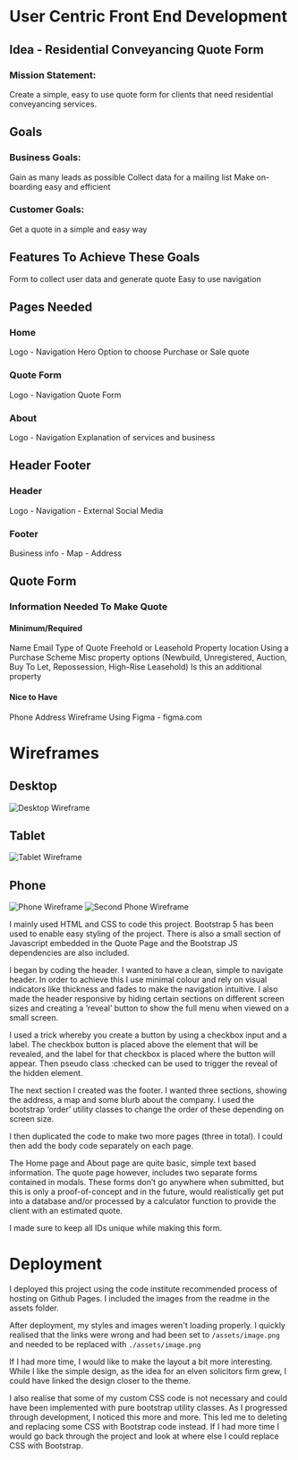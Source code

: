 # User Centric Front End Development

## Idea - Residential Conveyancing Quote Form

### Mission Statement:

Create a simple, easy to use quote form for clients that need residential conveyancing services.

## Goals

### Business Goals:

Gain as many leads as possible
Collect data for a mailing list
Make on-boarding easy and efficient

### Customer Goals:

Get a quote in a simple and easy way

## Features To Achieve These Goals

Form to collect user data and generate quote
Easy to use navigation

## Pages Needed

### Home

Logo - Navigation
Hero
Option to choose Purchase or Sale quote

### Quote Form

Logo - Navigation
Quote Form

### About

Logo - Navigation
Explanation of services and business

## Header Footer

### Header

Logo - Navigation - External Social Media

### Footer

Business info - Map - Address

## Quote Form

### Information Needed To Make Quote

#### Minimum/Required

Name
Email
Type of Quote
Freehold or Leasehold
Property location
Using a Purchase Scheme
Misc property options (Newbuild, Unregistered, Auction, Buy To Let, Repossession, High-Rise Leasehold)
Is this an additional property

#### Nice to Have

Phone
Address
Wireframe
Using Figma - figma.com

# Wireframes

## Desktop

![Desktop Wireframe](/assets/images/desktop.png)

## Tablet

![Tablet Wireframe](/assets/images/tablet.png)

## Phone

![Phone Wireframe](/assets/images/phone1.png)
![Second Phone Wireframe](/assets/images/phone2.png)

I mainly used HTML and CSS to code this project. Bootstrap 5 has been used to enable easy styling of the project. There is also a small section of Javascript embedded in the Quote Page and the Bootstrap JS dependencies are also included.

I began by coding the header. I wanted to have a clean, simple to navigate header. In order to achieve this I use minimal colour and rely on visual indicators like thickness and fades to make the navigation intuitive. I also made the header responsive by hiding certain sections on different screen sizes and creating a ‘reveal’ button to show the full menu when viewed on a small screen.

I used a trick whereby you create a button by using a checkbox input and a label. The checkbox button is placed above the element that will be revealed, and the label for that checkbox is placed where the button will appear. Then pseudo class :checked can be used to trigger the reveal of the hidden element.

The next section I created was the footer. I wanted three sections, showing the address, a map and some blurb about the company. I used the bootstrap ‘order’ utility classes to change the order of these depending on screen size.

I then duplicated the code to make two more pages (three in total). I could then add the body code separately on each page.

The Home page and About page are quite basic, simple text based information. The quote page however, includes two separate forms contained in modals. These forms don’t go anywhere when submitted, but this is only a proof-of-concept and in the future, would realistically get put into a database and/or processed by a calculator function to provide the client with an estimated quote.

I made sure to keep all IDs unique while making this form.

# Deployment

I deployed this project using the code institute recommended process of hosting on Github Pages. I included the images from the readme in the assets folder.

After deployment, my styles and images weren't loading properly. I quickly realised that the links were wrong and had been set to `/assets/image.png` and needed to be replaced with `./assets/image.png`

If I had more time, I would like to make the layout a bit more interesting. While I like the simple design, as the idea for an elven solicitors firm grew, I could have linked the design closer to the theme.

I also realise that some of my custom CSS code is not necessary and could have been implemented with pure bootstrap utility classes. As I progressed through development, I noticed this more and more. This led me to deleting and replacing some CSS with Bootstrap code instead. If I had more time I would go back through the project and look at where else I could replace CSS with Bootstrap.